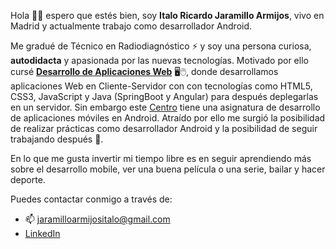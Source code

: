 Hola 🙋‍♂️ espero que estés bien, soy **Italo Ricardo Jaramillo Armijos**, vivo en Madrid y actualmente trabajo como desarrollador Android. <br />

Me gradué de Técnico en Radiodiagnóstico ⚡ y soy una persona curiosa, **autodidacta** y apasionada por las nuevas tecnologías. Motivado por ello cursé **[Desarrollo de Aplicaciones Web](https://www.centronelson.org/)** 🖥🖱, donde desarrollamos aplicaciones Web en Cliente-Servidor con con tecnologías como HTML5, CSS3, JavaScript y Java (SpringBoot y Angular) para después deplegarlas en un servidor. Sin embargo este [Centro](https://www.centronelson.org/) tiene una asignatura de desarrollo de aplicaciones móviles en Android. Atraído por ello me surgió la posibilidad de realizar prácticas como desarrollador Android y la posibilidad de seguir trabajando después 📲. <br />

En lo que me gusta invertir mi tiempo libre es en seguir aprendiendo más sobre el desarrollo mobile, ver una buena película o una serie, bailar y hacer deporte. 

Puedes contactar conmigo a través de: <br/>
- 📫 jaramilloarmijositalo@gmail.com
- [LinkedIn](https://www.linkedin.com/in/italo-ricardo-jaramillo-armijos-3b0b68202) 

<!--
**italojar/italojar** is a ✨ _special_ ✨ repository because its `README.md` (this file) appears on your GitHub profile.

Here are some ideas to get you started:

- 🔭 I’m currently working on ...
- 🌱 I’m currently learning ...
- 👯 I’m looking to collaborate on ...
- 🤔 I’m looking for help with ...
- 💬 Ask me about ...
- 📫 How to reach me: ...
- 😄 Pronouns: ...
- ⚡ Fun fact: ...
-->
